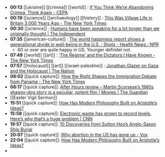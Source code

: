 - **00:13** [[ukraine]] [[crimea]] [[world]] : [If You Think We’re Abandoning Crimea, Think Again - CEPA](https://cepa.org/article/if-you-think-were-abandoning-crimea-think-again/ "If You Think We’re Abandoning Crimea, Think Again - CEPA")
- **00:19** [[science]] [[archaeology]] [[history]] :  [This Was Village Life in Britain 3,000 Years Ago - The New York Times](https://www.nytimes.com/2024/03/19/science/archaeology-britain-must-farm.html)
- **00:30** [[science]] : [Humans have been speaking for a lot longer than we originally thought | The Independent](https://www.independent.co.uk/news/science/archaeology/human-language-study-origins-speaking-b2514451.html "Humans have been speaking for a lot longer than we originally thought | The Independent")
- **07:35** [[american-culture]] : [The world happiness report shows a generational divide in well-being in the U.S. : Shots - Health News : NPR](https://www.npr.org/sections/health-shots/2024/03/20/1239537074/u-s-drops-in-new-global-happiness-ranking-one-age-group-bucks-the-trend "The world happiness report shows a generational divide in well-being in the U.S. : Shots - Health News : NPR")
	- 60 or over are quite happy in US. Younger definitel not.
- **07:49** [[world]] [[art]] : [‘The Regime’ and the Dictators I Have Known - The New York Times](https://www.nytimes.com/2024/03/15/arts/television/the-regime-references.html "‘The Regime’ and the Dictators I Have Known - The New York Times")
- **07:57** [[holocaust]] [[art]] [[israel-palestine]] :  [Jonathan Glazer on Gaza and the Holocaust | The Nation](https://www.thenation.com/article/world/israel-palestine-holocaust-antisemitism-war/)
- **08:02** [[quick capture]]:  [How the Right Shapes the Immigration Debate from Panama - The New York Times](https://www.nytimes.com/2024/03/20/us/politics/migrants-darien-gap-biden-trump.html)
- **08:17** [[quick capture]]:  [After Hours review – Martin Scorsese’s 1980s shaggy-dog story is a peculiar, potent film | Movies | The Guardian](https://amp.theguardian.com/film/2024/mar/20/after-hours-review-martin-scorseses-1980s-shaggy-dog-story-is-a-peculiar-potent-film)
- [[Easter Vigil Sermon]]
- **15:51** [[quick capture]]:  [How Has Modern Philosophy Built on Aristotle’s Ideas?](https://www.thecollector.com/how-has-modern-philosophy-built-on-aristotle-ideas/)
- **15:58** [[quick capture]]:  [Electronic waste has grown to record levels. Here’s why that’s a huge problem | CNN](https://amp.cnn.com/cnn/2024/03/20/climate/electronic-waste-recycling-climate-un)
- **19:57** [[quick capture]]:  [10 Discoveries from Sutton Hoo’s Anglo-Saxon Ship Burial](https://www.thecollector.com/sutton-hoo-discoveries/)
- **20:07** [[quick capture]]:  [Why abortion in the US has gone up - Vox](https://www.vox.com/2024/3/20/24106109/dobbs-roe-abortion-reproductive-rights)
- **22:04** [[quick capture]]:  [How Has Modern Philosophy Built on Aristotle’s Ideas?](https://www.thecollector.com/how-has-modern-philosophy-built-on-aristotle-ideas/)
-